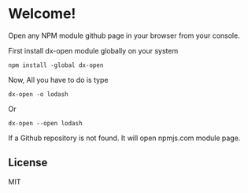 # Welcome!

Open any NPM module github page in your browser from your console.

First install dx-open module globally on your system

    npm install -global dx-open 

Now, All you have to do is type

    dx-open -o lodash
Or

    dx-open --open lodash

If a Github repository is not found. It will open npmjs.com module page.

## License

MIT
